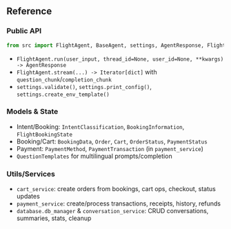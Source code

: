 ## Reference

### Public API
```python
from src import FlightAgent, BaseAgent, settings, AgentResponse, FlightBookingState, flight_tools
```
- `FlightAgent.run(user_input, thread_id=None, user_id=None, **kwargs) -> AgentResponse`
- `FlightAgent.stream(...) -> Iterator[dict]` with `question_chunk`/`completion_chunk`
- `settings.validate()`, `settings.print_config()`, `settings.create_env_template()`

### Models & State
- Intent/Booking: `IntentClassification`, `BookingInformation`, `FlightBookingState`
- Booking/Cart: `BookingData`, `Order`, `Cart`, `OrderStatus`, `PaymentStatus`
- Payment: `PaymentMethod`, `PaymentTransaction` (in `payment_service`)
- `QuestionTemplates` for multilingual prompts/completion

### Utils/Services
- `cart_service`: create orders from bookings, cart ops, checkout, status updates
- `payment_service`: create/process transactions, receipts, history, refunds
- `database.db_manager` & `conversation_service`: CRUD conversations, summaries, stats, cleanup
